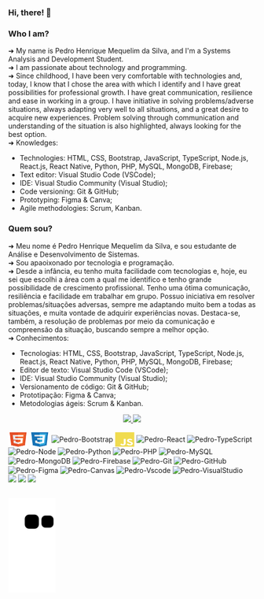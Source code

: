 ### Hi, there! 👋

### Who I am?

➜ My name is Pedro Henrique Mequelim da Silva, and I'm a Systems Analysis and Development Student.<br>
➜ I am passionate about technology and programming.<br>
➜ Since childhood, I have been very comfortable with technologies and, today, I know that I chose the area with which I identify and I have great possibilities for professional growth. I have great communication, resilience and ease in working in a group. I have initiative in solving problems/adverse situations, always adapting very well to all situations, and a great desire to acquire new experiences. Problem solving through communication and understanding of the situation is also highlighted, always looking for the best option.<br>
➜ Knowledges:
   <ul>
     <li>Technologies: HTML, CSS, Bootstrap, JavaScript, TypeScript, Node.js, React.js, React Native, Python, PHP, MySQL, MongoDB, Firebase;</li>
     <li>Text editor: Visual Studio Code (VSCode);</li>
     <li>IDE: Visual Studio Community (Visual Studio);</li>
     <li>Code versioning: Git & GitHub;</li>
     <li>Prototyping: Figma & Canva;</li>
     <li>Agile methodologies: Scrum, Kanban.</li>
   </ul>

### Quem sou?  
➜ Meu nome é Pedro Henrique Mequelim da Silva, e sou estudante de Análise e Desenvolvimento de Sistemas.<br>
➜ Sou apaoixonado por tecnologia e programação.<br>
➜ Desde a infância, eu tenho muita facilidade com tecnologias e, hoje, eu sei que escolhi a área com a qual me identifico e tenho grande possibilidade de crescimento profissional. Tenho uma ótima comunicação, resiliência e facilidade em trabalhar em grupo. Possuo iniciativa em resolver problemas/situações adversas, sempre me adaptando muito bem a todas as situações, e muita vontade de adquirir experiências novas. Destaca-se, também, a resolução de problemas por meio da comunicação e compreensão da situação, buscando sempre a melhor opção.<br>
➜ Conhecimentos:
   <ul>
     <li>Tecnologias: HTML, CSS, Bootstrap, JavaScript, TypeScript, Node.js, React.js, React Native, Python, PHP, MySQL, MongoDB, Firebase;</li>
     <li>Editor de texto: Visual Studio Code (VSCode);</li>
     <li>IDE: Visual Studio Community (Visual Studio);</li>
     <li>Versionamento de código: Git & GitHub;</li>
     <li>Prototipação: Figma & Canva;</li>
     <li>Metodologias ágeis: Scrum & Kanban.</li>
   </ul>
   
   <div align="center">
  <a href="https://github.com/duribeiro">
    <img height="150em" src="https://github-readme-stats.vercel.app/api?username=phms07&count_private=true&include_all_commits=true&show_icons=true&theme=dracula&hide_border=false&show_owner=true"/>
    <img height="150em" src="https://github-readme-stats.vercel.app/api/top-langs/?username=phms07&theme=dracula&hide_border=false&&layout=compact"/>
  </a>
</div>

<div style="display: inline_block"><br>
  <img align="center" alt="Pedro-HTML" height="30" width="40" src="https://raw.githubusercontent.com/devicons/devicon/master/icons/html5/html5-original.svg">
  <img align="center" alt="Pedro-CSS" height="30" width="40" src="https://raw.githubusercontent.com/devicons/devicon/master/icons/css3/css3-original.svg">
  <img align="center" alt="Pedro-Bootstrap" height="45" width="35" src="https://cdn.jsdelivr.net/gh/devicons/devicon/icons/bootstrap/bootstrap-original.svg">
  <img align="center" alt="Pedro-JS" height="30" width="40" src="https://raw.githubusercontent.com/devicons/devicon/master/icons/javascript/javascript-plain.svg">
  <img align="center" alt="Pedro-React" height="30" width="40" src="https://cdn.jsdelivr.net/gh/devicons/devicon/icons/react/react-original.svg">
  <img align="center" alt="Pedro-TypeScript" height="30" width="40" src="https://cdn.jsdelivr.net/gh/devicons/devicon/icons/typescript/typescript-original.svg">
  <img align="center" alt="Pedro-Node" height="60" width="65" src="https://cdn.jsdelivr.net/gh/devicons/devicon/icons/nodejs/nodejs-plain-wordmark.svg">
  <img align="center" alt="Pedro-Python" height="40" width="50" src="https://cdn.jsdelivr.net/gh/devicons/devicon/icons/python/python-original.svg">
  <img align="center" alt="Pedro-PHP" height="40" width="50" src="https://cdn.jsdelivr.net/gh/devicons/devicon/icons/php/php-original.svg">
  <img align="center" alt="Pedro-MySQL" height="40" width="50" src="https://cdn.jsdelivr.net/gh/devicons/devicon/icons/mysql/mysql-original.svg">
  <img align="center" alt="Pedro-MongoDB" height="40" width="50" src="https://cdn.jsdelivr.net/gh/devicons/devicon/icons/mongodb/mongodb-original-wordmark.svg">
  <img align="center" alt="Pedro-Firebase" height="40" width="50" src="https://cdn.jsdelivr.net/gh/devicons/devicon/icons/firebase/firebase-plain.svg">
  <img align="center" alt="Pedro-Git" height="30" width="40" src="https://cdn.jsdelivr.net/gh/devicons/devicon/icons/git/git-original.svg">
  <img align="center" alt="Pedro-GitHub" height="30" width="40" src="https://cdn.jsdelivr.net/gh/devicons/devicon/icons/github/github-original.svg">
  <img align="center" alt="Pedro-Figma" height="30" width="40" src="https://cdn.jsdelivr.net/gh/devicons/devicon/icons/figma/figma-original.svg">
  <img align="center" alt="Pedro-Canvas" height="30" width="40" src="https://cdn.jsdelivr.net/gh/devicons/devicon/icons/canva/canva-original.svg">
  <img align="center" alt="Pedro-Vscode" height="30" width="40" src="https://cdn.jsdelivr.net/gh/devicons/devicon/icons/vscode/vscode-original.svg">
  <img align="center" alt="Pedro-VisualStudio" height="30" width="40" src="https://cdn.jsdelivr.net/gh/devicons/devicon/icons/visualstudio/visualstudio-plain.svg">
</div>

<div> 
  <a href = "mailto:pedrohenriquemiquelimdasilva@gmail.com"><img src="https://img.shields.io/badge/-Gmail-%23333?style=for-the-badge&logo=gmail&logoColor=white" target="_blank"></a>
  <a href="https://www.linkedin.com/in/pedro-mequelim/" target="_blank"><img src="https://img.shields.io/badge/-LinkedIn-%230077B5?style=for-the-badge&logo=linkedin&logoColor=white" target="_blank"></a> 
  <a href="https://www.instagram.com/_pedroo_._/" target="_blank"><img src="https://img.shields.io/badge/-Instagram-%23E4405F?style=for-the-badge&logo=instagram&logoColor=white" target="_blank"></a>
   
   ##
   
  ![Snake animation](https://github.com/rafaballerini/rafaballerini/blob/output/github-contribution-grid-snake.svg)
</div>
